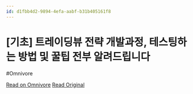 ```yaml
---
id: d1fbb4d2-9894-4efa-aabf-b31b405161f8
---
```


# [기초] 트레이딩뷰 전략 개발과정, 테스팅하는 방법 및 꿀팁 전부 알려드립니다
#Omnivore

[Read on Omnivore](https://omnivore.app/me/https-youtube-com-watch-v-t-9-fto-zp-r-p-i-19159a1700c)
[Read Original](https://youtube.com/watch?v=t9ftoZpR_pI)


